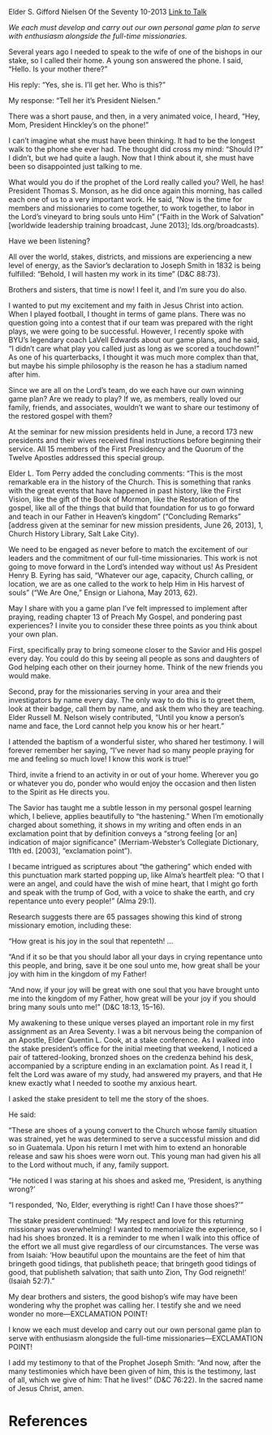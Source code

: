 Elder S. Gifford Nielsen
Of the Seventy
10-2013
[Link to Talk](https://www.churchofjesuschrist.org/study/general-conference/2013/10/hastening-the-lords-game-plan?lang=eng)

_We each must develop and carry out our own personal game plan to serve with enthusiasm alongside the full-time missionaries._

Several years ago I needed to speak to the wife of one of the bishops in our stake, so I called their home. A young son answered the phone. I said, “Hello. Is your mother there?”

His reply: “Yes, she is. I’ll get her. Who is this?”

My response: “Tell her it’s President Nielsen.”

There was a short pause, and then, in a very animated voice, I heard, “Hey, Mom, President Hinckley’s on the phone!”

I can’t imagine what she must have been thinking. It had to be the longest walk to the phone she ever had. The thought did cross my mind: “Should I?” I didn’t, but we had quite a laugh. Now that I think about it, she must have been so disappointed just talking to me.

What would you do if the prophet of the Lord really called you? Well, he has! President Thomas S. Monson, as he did once again this morning, has called each one of us to a very important work. He said, “Now is the time for members and missionaries to come together, to work together, to labor in the Lord’s vineyard to bring souls unto Him” (“Faith in the Work of Salvation” [worldwide leadership training broadcast, June 2013]; lds.org/broadcasts).

Have we been listening?

All over the world, stakes, districts, and missions are experiencing a new level of energy, as the Savior’s declaration to Joseph Smith in 1832 is being fulfilled: “Behold, I will hasten my work in its time” (D&C 88:73).

Brothers and sisters, that time is now! I feel it, and I’m sure you do also.

I wanted to put my excitement and my faith in Jesus Christ into action. When I played football, I thought in terms of game plans. There was no question going into a contest that if our team was prepared with the right plays, we were going to be successful. However, I recently spoke with BYU’s legendary coach LaVell Edwards about our game plans, and he said, “I didn’t care what play you called just as long as we scored a touchdown!” As one of his quarterbacks, I thought it was much more complex than that, but maybe his simple philosophy is the reason he has a stadium named after him.

Since we are all on the Lord’s team, do we each have our own winning game plan? Are we ready to play? If we, as members, really loved our family, friends, and associates, wouldn’t we want to share our testimony of the restored gospel with them?

At the seminar for new mission presidents held in June, a record 173 new presidents and their wives received final instructions before beginning their service. All 15 members of the First Presidency and the Quorum of the Twelve Apostles addressed this special group.

Elder L. Tom Perry added the concluding comments: “This is the most remarkable era in the history of the Church. This is something that ranks with the great events that have happened in past history, like the First Vision, like the gift of the Book of Mormon, like the Restoration of the gospel, like all of the things that build that foundation for us to go forward and teach in our Father in Heaven’s kingdom” (“Concluding Remarks” [address given at the seminar for new mission presidents, June 26, 2013], 1, Church History Library, Salt Lake City).

We need to be engaged as never before to match the excitement of our leaders and the commitment of our full-time missionaries. This work is not going to move forward in the Lord’s intended way without us! As President Henry B. Eyring has said, “Whatever our age, capacity, Church calling, or location, we are as one called to the work to help Him in His harvest of souls” (“We Are One,” Ensign or Liahona, May 2013, 62).

May I share with you a game plan I’ve felt impressed to implement after praying, reading chapter 13 of Preach My Gospel, and pondering past experiences? I invite you to consider these three points as you think about your own plan.

First, specifically pray to bring someone closer to the Savior and His gospel every day. You could do this by seeing all people as sons and daughters of God helping each other on their journey home. Think of the new friends you would make.

Second, pray for the missionaries serving in your area and their investigators by name every day. The only way to do this is to greet them, look at their badge, call them by name, and ask them who they are teaching. Elder Russell M. Nelson wisely contributed, “Until you know a person’s name and face, the Lord cannot help you know his or her heart.”

I attended the baptism of a wonderful sister, who shared her testimony. I will forever remember her saying, “I’ve never had so many people praying for me and feeling so much love! I know this work is true!”

Third, invite a friend to an activity in or out of your home. Wherever you go or whatever you do, ponder who would enjoy the occasion and then listen to the Spirit as He directs you.

The Savior has taught me a subtle lesson in my personal gospel learning which, I believe, applies beautifully to “the hastening.” When I’m emotionally charged about something, it shows in my writing and often ends in an exclamation point that by definition conveys a “strong feeling [or an] indication of major significance” (Merriam-Webster’s Collegiate Dictionary, 11th ed. [2003], “exclamation point”).

I became intrigued as scriptures about “the gathering” which ended with this punctuation mark started popping up, like Alma’s heartfelt plea: “O that I were an angel, and could have the wish of mine heart, that I might go forth and speak with the trump of God, with a voice to shake the earth, and cry repentance unto every people!” (Alma 29:1).

Research suggests there are 65 passages showing this kind of strong missionary emotion, including these:

“How great is his joy in the soul that repenteth! …

“And if it so be that you should labor all your days in crying repentance unto this people, and bring, save it be one soul unto me, how great shall be your joy with him in the kingdom of my Father!

“And now, if your joy will be great with one soul that you have brought unto me into the kingdom of my Father, how great will be your joy if you should bring many souls unto me!” (D&C 18:13, 15–16).

My awakening to these unique verses played an important role in my first assignment as an Area Seventy. I was a bit nervous being the companion of an Apostle, Elder Quentin L. Cook, at a stake conference. As I walked into the stake president’s office for the initial meeting that weekend, I noticed a pair of tattered-looking, bronzed shoes on the credenza behind his desk, accompanied by a scripture ending in an exclamation point. As I read it, I felt the Lord was aware of my study, had answered my prayers, and that He knew exactly what I needed to soothe my anxious heart.

I asked the stake president to tell me the story of the shoes.



He said:

“These are shoes of a young convert to the Church whose family situation was strained, yet he was determined to serve a successful mission and did so in Guatemala. Upon his return I met with him to extend an honorable release and saw his shoes were worn out. This young man had given his all to the Lord without much, if any, family support.

“He noticed I was staring at his shoes and asked me, ‘President, is anything wrong?’

“I responded, ‘No, Elder, everything is right! Can I have those shoes?’”

The stake president continued: “My respect and love for this returning missionary was overwhelming! I wanted to memorialize the experience, so I had his shoes bronzed. It is a reminder to me when I walk into this office of the effort we all must give regardless of our circumstances. The verse was from Isaiah: ‘How beautiful upon the mountains are the feet of him that bringeth good tidings, that publisheth peace; that bringeth good tidings of good, that publisheth salvation; that saith unto Zion, Thy God reigneth!’ (Isaiah 52:7).”

My dear brothers and sisters, the good bishop’s wife may have been wondering why the prophet was calling her. I testify she and we need wonder no more—EXCLAMATION POINT!

I know we each must develop and carry out our own personal game plan to serve with enthusiasm alongside the full-time missionaries—EXCLAMATION POINT!

I add my testimony to that of the Prophet Joseph Smith: “And now, after the many testimonies which have been given of him, this is the testimony, last of all, which we give of him: That he lives!” (D&C 76:22). In the sacred name of Jesus Christ, amen.

# References
